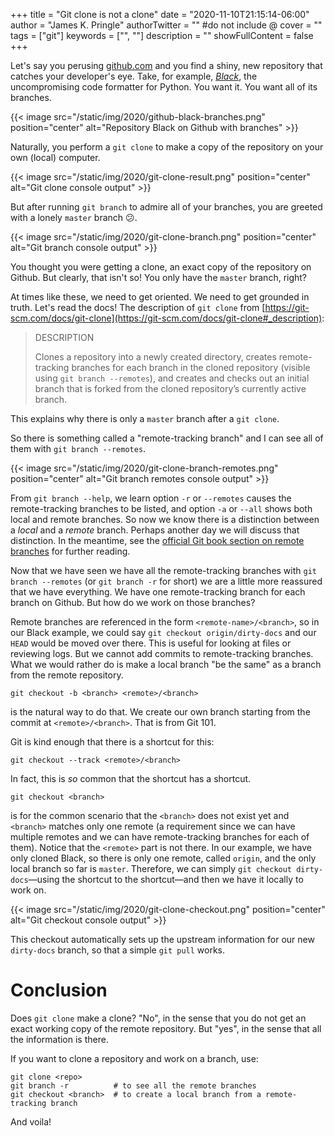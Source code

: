 +++
title = "Git clone is not a clone"
date = "2020-11-10T21:15:14-06:00"
author = "James K. Pringle"
authorTwitter = "" #do not include @
cover = ""
tags = ["git"]
keywords = ["", ""]
description = ""
showFullContent = false
+++

Let's say you perusing [github.com](https://github.com) and you find a shiny, new repository that catches your developer's eye. Take, for
example, [_Black_](https://github.com/psf/black), the uncompromising code formatter for Python. You want it. You want
all of its branches.

{{< image src="/static/img/2020/github-black-branches.png" position="center" alt="Repository Black on Github with branches" >}}

Naturally, you perform a `git clone` to make a copy of the repository on your own (local) computer.

{{< image src="/static/img/2020/git-clone-result.png" position="center" alt="Git clone console output" >}}

But after running `git branch` to admire all of your branches, you are greeted with a lonely `master` branch :confused:.

{{< image src="/static/img/2020/git-clone-branch.png" position="center" alt="Git branch console output" >}}

You thought you were getting a clone, an exact copy of the repository on Github. But clearly, that isn't so! You only
have the `master` branch, right?

At times like these, we need to get oriented. We need to get grounded in truth. Let's read the docs! The description of
`git clone` from [https://git-scm.com/docs/git-clone](https://git-scm.com/docs/git-clone#_description):

> DESCRIPTION
>
> Clones a repository into a newly created directory, creates remote-tracking branches for each branch in the cloned repository (visible using `git branch --remotes`), and creates and checks out an initial branch that is forked from the cloned repository’s currently active branch.

This explains why there is only a `master` branch after a `git clone`.

So there is something called a "remote-tracking branch" and I can see all of them with `git branch --remotes`.

{{< image src="/static/img/2020/git-clone-branch-remotes.png" position="center" alt="Git branch remotes console output" >}}

From `git branch --help`, we learn option `-r` or `--remotes` causes the remote-tracking branches to be listed, and
option `-a` or `--all` shows both local and remote branches. So now we know there is a distinction between a _local_ and
a _remote_ branch. Perhaps another day we will discuss that distinction. In the meantime, see the [official Git book
section on remote branches](https://git-scm.com/book/en/v2/Git-Branching-Remote-Branches) for further reading.

Now that we have seen we have all the remote-tracking branches with `git branch --remotes` (or `git branch -r` for
short) we are a little more reassured that we have everything. We have one remote-tracking branch for each branch on
Github. But how do we work on those branches?

Remote branches are referenced in the form `<remote-name>/<branch>`, so in our Black example, we could say `git checkout
origin/dirty-docs` and our `HEAD` would be moved over there. This is useful for looking at files or reviewing logs. But
we cannot add commits to remote-tracking branches. What we would rather do is make a local branch "be the same" as a
branch from the remote repository.

```
git checkout -b <branch> <remote>/<branch>
```

is the natural way to do that. We create our own branch starting from the commit at `<remote>/<branch>`. That is from Git 101.

Git is kind enough that there is a shortcut for this:

```
git checkout --track <remote>/<branch>
```

In fact, this is _so_ common that the shortcut has a shortcut.

```
git checkout <branch>
```

is for the common scenario that the `<branch>` does not exist yet and `<branch>` matches only one remote (a requirement
since we can have multiple remotes and we can have remote-tracking branches for each of them). Notice that the
`<remote>` part is not there. In our example, we have only cloned Black, so there is only one remote, called `origin`,
and the only local branch so far is `master`. Therefore, we can simply `git checkout dirty-docs`&mdash;using the shortcut to
the shortcut&mdash;and then we have it locally to work on.

{{< image src="/static/img/2020/git-clone-checkout.png" position="center" alt="Git checkout console output" >}}

This checkout automatically sets up the upstream information for our new `dirty-docs` branch, so that a simple `git
pull` works.

# Conclusion

Does `git clone` make a clone? "No", in the sense that you do not get an exact working copy of the remote repository.
But "yes", in the sense that all the information is there.

If you want to clone a repository and work on a branch, use:

```
git clone <repo>
git branch -r          # to see all the remote branches
git checkout <branch>  # to create a local branch from a remote-tracking branch
```

And voila!
